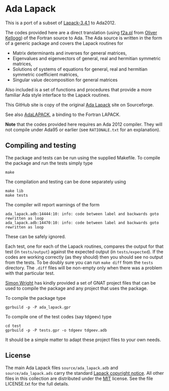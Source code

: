 # Ada Lapack

This is a port of a subset of [Lapack-3.4.1][1] to Ada2012.

The codes provided here are a direct translation (using [f2a.pl][2] from [Oliver
Kellogg][3]) of the Fortran source to Ada. The Ada source is written in the form of a
generic package and covers the Lapack routines for

* Matrix determinants and inverses for general matrices,
* Eigenvalues and eigenvectors of general, real and hermitian symmetric matrices,
* Solutions of systems of equations for general, real and hermitian symmetric coefficient matrices,
* Singular value decomposition for general matrices

Also included is a set of functions and procedures that provide a more familiar Ada
style interface to the Lapack routines.

This GitHub site is copy of the original [Ada Lapack][4] site on Sourceforge.

See also [AdaLAPACK][5], a binding to the Fortran LAPACK.

__Note__ that the codes provided here requires an Ada 2012 compiler. They will not
compile under Ada95 or earlier (see `RATIONALE.txt` for an explanation).

## Compiling and testing

The package and tests can be run using the supplied Makefile.
To compile the package and run the tests simply type

    make

The compilation and testing can be done separately using

    make lib
    make tests

The compiler will report warnings of the form

    ada_lapack.adb:14444:10: info: code between label and backwards goto rewritten as loop
    ada_lapack.adb:14470:10: info: code between label and backwards goto rewritten as loop

These can be safely ignored.

Each test, one for each of the Lapack routines, compares the output for that test (in
`tests/output`) against the expected output (in `tests/expected`). If the codes are
working correctly (as they should) then you should see no output from the tests. To be
doubly sure you can run `make diff` from the `tests` directory. The `.diff` files will be
non-empty only when there was a problem with that particular test.

[Simon Wright](https://github.com/simonjwright) has kindly provided a set of GNAT project files that can
be used to compile the package and any project that uses the package.

To compile the package type

    gprbuild -p -P ada_lapack.gpr

To compile one of the test codes (say tdgeev) type

    cd test
    gprbuild -p -P tests.gpr -o tdgeev tdgeev.adb

It should be a simple matter to adapt these project files to your own needs.

## License

The main Ada Lapack files `source/ada_lapack.adb` and `source/ada_lapack.ads` carry the
standard [Lapack copyright notice][6]. All other files in this collection are
distributed under the [MIT][7] license. See the file LICENSE.txt for the full details.

 [1]: http://www.netlib.org/lapack/#_lapack_version_3_4_1
 [2]: http://www.okellogg.de/for2ada95-1.4.tar.gz
 [3]: http://www.okellogg.de/x.html
 [4]: https://sourceforge.net/projects/ada-lapack/
 [5]: https://sourceforge.net/projects/adalapack/
 [6]: http://www.netlib.org/lapack/LICENSE.txt
 [7]: https://opensource.org/licenses/MIT
